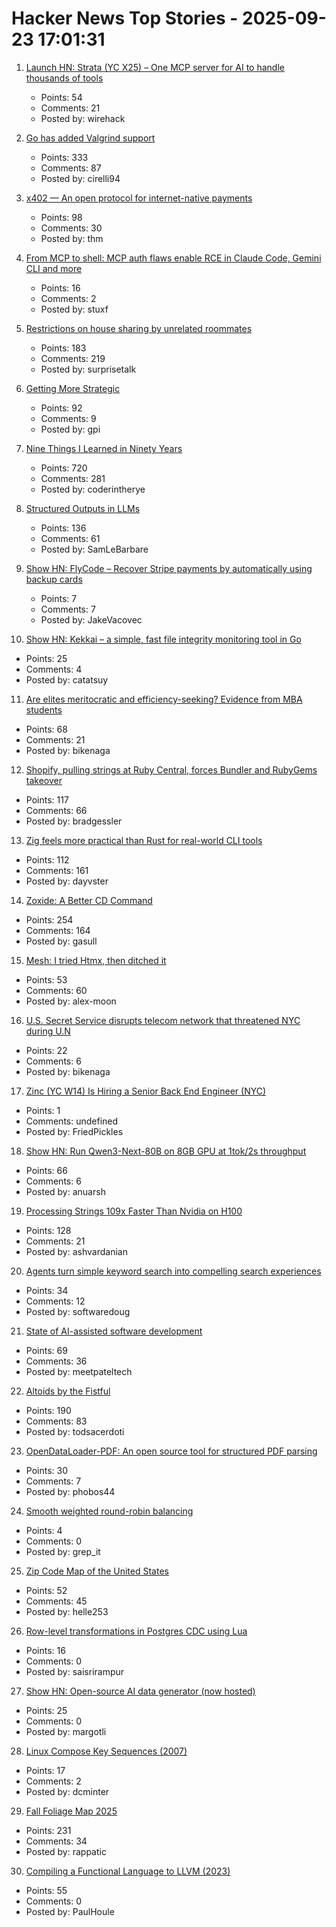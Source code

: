 # Hacker News Top Stories - 2025-09-23 17:01:31

1. [Launch HN: Strata (YC X25) – One MCP server for AI to handle thousands of tools](undefined)
   - Points: 54
   - Comments: 21
   - Posted by: wirehack

2. [Go has added Valgrind support](https://go-review.googlesource.com/c/go/+/674077)
   - Points: 333
   - Comments: 87
   - Posted by: cirelli94

3. [x402 — An open protocol for internet-native payments](https://www.x402.org/)
   - Points: 98
   - Comments: 30
   - Posted by: thm

4. [From MCP to shell: MCP auth flaws enable RCE in Claude Code, Gemini CLI and more](https://verialabs.com/blog/from-mcp-to-shell/)
   - Points: 16
   - Comments: 2
   - Posted by: stuxf

5. [Restrictions on house sharing by unrelated roommates](https://marginalrevolution.com/marginalrevolution/2025/08/the-war-on-roommates-why-is-sharing-a-house-illegal.html)
   - Points: 183
   - Comments: 219
   - Posted by: surprisetalk

6. [Getting More Strategic](https://cate.blog/2025/09/23/getting-more-strategic/)
   - Points: 92
   - Comments: 9
   - Posted by: gpi

7. [Nine Things I Learned in Ninety Years](http://edwardpackard.com/wp-content/uploads/2025/09/Nine-Things-I-Learned-in-Ninety-Years.pdf)
   - Points: 720
   - Comments: 281
   - Posted by: coderintherye

8. [Structured Outputs in LLMs](https://parthsareen.com/blog.html#sampling.md)
   - Points: 136
   - Comments: 61
   - Posted by: SamLeBarbare

9. [Show HN: FlyCode – Recover Stripe payments by automatically using backup cards](undefined)
   - Points: 7
   - Comments: 7
   - Posted by: JakeVacovec

10. [Show HN: Kekkai – a simple, fast file integrity monitoring tool in Go](https://github.com/catatsuy/kekkai)
   - Points: 25
   - Comments: 4
   - Posted by: catatsuy

11. [Are elites meritocratic and efficiency-seeking? Evidence from MBA students](https://arxiv.org/abs/2503.15443)
   - Points: 68
   - Comments: 21
   - Posted by: bikenaga

12. [Shopify, pulling strings at Ruby Central, forces Bundler and RubyGems takeover](https://joel.drapper.me/p/rubygems-takeover/)
   - Points: 117
   - Comments: 66
   - Posted by: bradgessler

13. [Zig feels more practical than Rust for real-world CLI tools](https://dayvster.com/blog/why-zig-feels-more-practical-than-rust-for-real-world-cli-tools/)
   - Points: 112
   - Comments: 161
   - Posted by: dayvster

14. [Zoxide: A Better CD Command](https://github.com/ajeetdsouza/zoxide)
   - Points: 254
   - Comments: 164
   - Posted by: gasull

15. [Mesh: I tried Htmx, then ditched it](https://ajmoon.com/posts/mesh-i-tried-htmx-then-ditched-it)
   - Points: 53
   - Comments: 60
   - Posted by: alex-moon

16. [U.S. Secret Service disrupts telecom network that threatened NYC during U.N](https://www.cbsnews.com/news/u-s-secret-service-disrupts-telecom-network-threatened-new-york-city-u-n-general-assembly/)
   - Points: 22
   - Comments: 6
   - Posted by: bikenaga

17. [Zinc (YC W14) Is Hiring a Senior Back End Engineer (NYC)](https://app.dover.com/apply/Zinc/4d32fdb9-c3e6-4f84-a4a2-12c80018fe8f/?rs=76643084)
   - Points: 1
   - Comments: undefined
   - Posted by: FriedPickles

18. [Show HN: Run Qwen3-Next-80B on 8GB GPU at 1tok/2s throughput](https://github.com/Mega4alik/ollm)
   - Points: 66
   - Comments: 6
   - Posted by: anuarsh

19. [Processing Strings 109x Faster Than Nvidia on H100](https://ashvardanian.com/posts/stringwars-on-gpus/)
   - Points: 128
   - Comments: 21
   - Posted by: ashvardanian

20. [Agents turn simple keyword search into compelling search experiences](https://softwaredoug.com/blog/2025/09/22/reasoning-agents-need-bad-search)
   - Points: 34
   - Comments: 12
   - Posted by: softwaredoug

21. [State of AI-assisted software development](https://blog.google/technology/developers/dora-report-2025/)
   - Points: 69
   - Comments: 36
   - Posted by: meetpateltech

22. [Altoids by the Fistful](https://www.scottsmitelli.com/articles/altoids-by-the-fistful/)
   - Points: 190
   - Comments: 83
   - Posted by: todsacerdoti

23. [OpenDataLoader-PDF: An open source tool for structured PDF parsing](https://github.com/opendataloader-project/opendataloader-pdf)
   - Points: 30
   - Comments: 7
   - Posted by: phobos44

24. [Smooth weighted round-robin balancing](https://github.com/nginx/nginx/commit/52327e0627f49dbda1e8db695e63a4b0af4448b1)
   - Points: 4
   - Comments: 0
   - Posted by: grep_it

25. [Zip Code Map of the United States](https://engaging-data.com/us-zip-code-map/)
   - Points: 52
   - Comments: 45
   - Posted by: helle253

26. [Row-level transformations in Postgres CDC using Lua](https://blog.peerdb.io/row-level-transformations-in-postgres-cdc-using-lua)
   - Points: 16
   - Comments: 0
   - Posted by: saisrirampur

27. [Show HN: Open-source AI data generator (now hosted)](https://www.metabase.com/ai-data-generator)
   - Points: 25
   - Comments: 0
   - Posted by: margotli

28. [Linux Compose Key Sequences (2007)](https://math.dartmouth.edu/~sarunas/Linux_Compose_Key_Sequences.html)
   - Points: 17
   - Comments: 2
   - Posted by: dcminter

29. [Fall Foliage Map 2025](https://www.explorefall.com/fall-foliage-map)
   - Points: 231
   - Comments: 34
   - Posted by: rappatic

30. [Compiling a Functional Language to LLVM (2023)](https://danieljharvey.github.io/posts/2023-02-08-llvm-compiler-part-1.html)
   - Points: 55
   - Comments: 0
   - Posted by: PaulHoule


